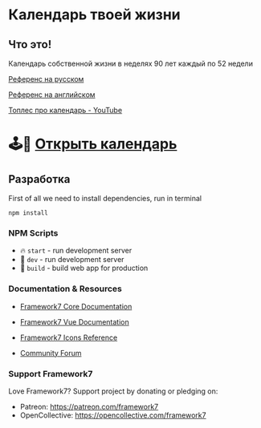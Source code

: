 # Календарь твоей жизни

## Что это!
Календарь собственной жизни в неделях 90 лет каждый по 52 недели

[Референс на русском](https://interesno.co/myself/5ec6770b787b/)

[Референс на английском](https://waitbutwhy.com/2014/05/life-weeks.html)

[Топлес про календарь - YouTube](https://www.youtube.com/embed/KGfFunFV2Ck/)

# 🕹️🍎 [Открыть календарь](https://ilushinvanya.github.io/Calendar/www)


## Разработка
First of all we need to install dependencies, run in terminal
```
npm install
```

### NPM Scripts
* 🔥 `start` - run development server
* 🔧 `dev` - run development server
* 🔧 `build` - build web app for production

### Documentation & Resources
* [Framework7 Core Documentation](https://framework7.io/docs/)
* [Framework7 Vue Documentation](https://framework7.io/vue/)

* [Framework7 Icons Reference](https://framework7.io/icons/)
* [Community Forum](https://forum.framework7.io)

### Support Framework7
Love Framework7? Support project by donating or pledging on:
- Patreon: https://patreon.com/framework7
- OpenCollective: https://opencollective.com/framework7
